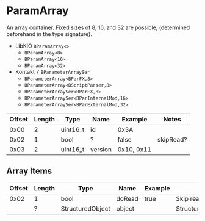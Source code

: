 # ParamArray

An array container. Fixed sizes of 8, 16, and 32 are possible, (determined beforehand in the type signature).

- LibKIO `BParamArray<>`
  - `BParamArray<8>`
  - `BParamArray<16>`
  - `BParamArray<32>`
- Kontakt 7 `BParameterArraySer`
  - `BParameterArray<BParFX,8>`
  - `BParameterArray<BScriptParser,8>`
  - `BParameterArraySer<BParFX,8>`
  - `BParameterArraySer<BParInternalMod,16>`
  - `BParameterArraySer<BParExternalMod,32>`

| Offset | Length | Type     | Name    | Example    | Notes     |
| ------ | ------ | -------- | ------- | ---------- | --------- |
| 0x00   | 2      | uint16_t | id      | 0x3A       |           |
| 0x02   | 1      | bool     | ?       | false      | skipRead? |
| 0x03   | 2      | uint16_t | version | 0x10, 0x11 |           |

## Array Items

| Offset | Length | Type             | Name   | Example | Notes                     |
| ------ | ------ | ---------------- | ------ | ------- | ------------------------- |
| 0x02   | 1      | bool             | doRead | true    | Skip reading if `false`   |
|        | ?      | StructuredObject | object |         | StructuredObject::factory |
